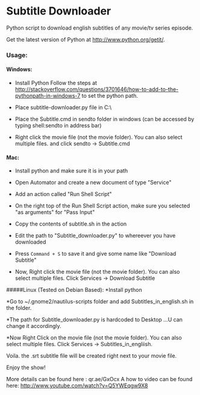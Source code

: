 Subtitle Downloader
===================

Python script to download english subtitles of any movie/tv series episode.


Get the latest version of Python at http://www.python.org/getit/.

### Usage:
#### Windows:
* Install Python
    Follow the steps at http://stackoverflow.com/questions/3701646/how-to-add-to-the-pythonpath-in-windows-7 to set the python path.

* Place subtitle-downloader.py file in C:\

* Place the Subtitle.cmd in sendto folder in windows (can be accessed by typing shell:sendto in address bar)

* Right click the movie file (not the movie folder). You can also select multiple files.
and click sendto -> Subtitle.cmd

#### Mac:
* Install python and make sure it is in your path

* Open Automator and create a new document of type "Service"

* Add an action called "Run Shell Script"

* On the right top of the Run Shell Script action, make sure you selected "as arguments" for "Pass Input"

* Copy the contents of subtitle.sh in the action

* Edit the path to "Subtitle_downloader.py" to whereever you have downloaded

* Press `Command + S` to save it and give some name like "Download Subtitle"

* Now, Right click the movie file (not the movie folder). You can also select multiple files. Click Services -> Download Subtitle

#####Linux (Tested on Debian Based):
*Install python

*Go to ~/.gnome2/nautilus-scripts folder and add Subtitles_in_english.sh in the folder.

*The path for Subtitle_downloader.py is hardcoded to Desktop ...U can change it accordingly.

*Now Right Click on the movie file (not the movie folder). You can also select multiple files. Click Services -> Subtitles_in_engliish.

Voila. the .srt subtitle file will be created right next to your movie file.

Enjoy the show!

More details can be found here : qr.ae/GxOcx
A how to video can be found here: http://www.youtube.com/watch?v=Q5YWEqgw9X8
